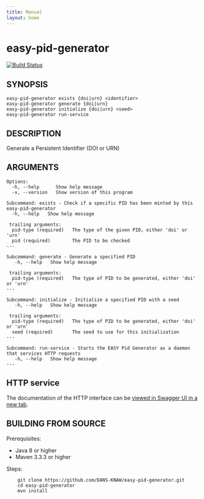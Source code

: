 ```yaml
---
title: Manual
layout: home
---
```


easy-pid-generator
==================
[![Build Status](https://travis-ci.org/DANS-KNAW/easy-pid-generator.png?branch=master)](https://travis-ci.org/DANS-KNAW/easy-pid-generator)

SYNOPSIS
--------

    easy-pid-generator exists {doi|urn} <identifier>
    easy-pid-generator generate {doi|urn}
    easy-pid-generator initialize {doi|urn} <seed>
    easy-pid-generator run-service


DESCRIPTION
-----------

Generate a Persistent Identifier (DOI or URN)


ARGUMENTS
---------

    Options:
      -h, --help      Show help message
      -v, --version   Show version of this program

    Subcommand: exists - Check if a specific PID has been minted by this easy-pid-generator
      -h, --help   Show help message

     trailing arguments:
      pid-type (required)   The type of the given PID, either 'doi' or 'urn'
      pid (required)        The PID to be checked
    ---

    Subcommand: generate - Generate a specified PID
       -h, --help   Show help message

     trailing arguments:
      pid-type (required)   The type of PID to be generated, either 'doi' or 'urn'
    ---

    Subcommand: initialize - Initialize a specified PID with a seed
       -h, --help   Show help message

     trailing arguments:
      pid-type (required)   The type of PID to be generated, either 'doi' or 'urn'
      seed (required)       The seed to use for this initialization
    ---

    Subcommand: run-service - Starts the EASY Pid Generator as a daemon that services HTTP requests
       -h, --help   Show help message
    ---


HTTP service
------------

The documentation of the HTTP interface can be <a href="api.html" target="__blank">viewed in Swagger UI in a new tab</a>.


BUILDING FROM SOURCE
--------------------

Prerequisites:

* Java 8 or higher
* Maven 3.3.3 or higher

Steps:

        git clone https://github.com/DANS-KNAW/easy-pid-generator.git
        cd easy-pid-generator
        mvn install
